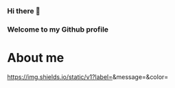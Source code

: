 ### Hi there 👋
### Welcome to my Github profile


# About me

https://img.shields.io/static/v1?label=<LABEL>&message=<MESSAGE>&color=<COLOR>



